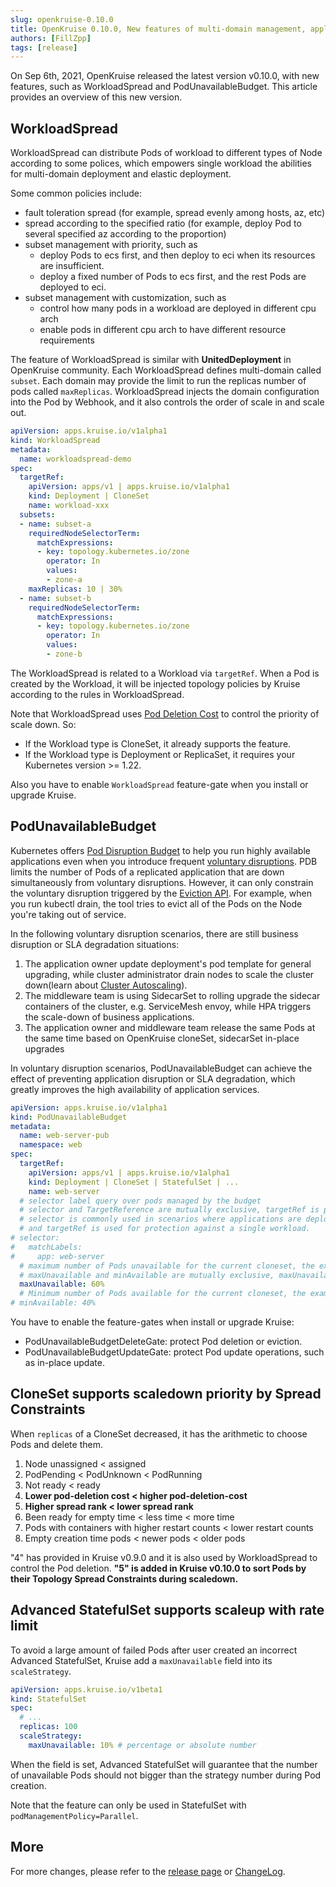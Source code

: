 ```yaml
---
slug: openkruise-0.10.0
title: OpenKruise 0.10.0, New features of multi-domain management, application protection
authors: [FillZpp]
tags: [release]
---
```


On Sep 6th, 2021, OpenKruise released the latest version v0.10.0, with new features, such as WorkloadSpread and PodUnavailableBudget. This article provides an overview of this new version.

## WorkloadSpread

WorkloadSpread can distribute Pods of workload to different types of Node according to some polices, which empowers single workload the abilities for
multi-domain deployment and elastic deployment.

Some common policies include:
- fault toleration spread (for example, spread evenly among hosts, az, etc)
- spread according to the specified ratio (for example, deploy Pod to several specified az according to the proportion)
- subset management with priority, such as
  - deploy Pods to ecs first, and then deploy to eci when its resources are insufficient.
  - deploy a fixed number of Pods to ecs first, and the rest Pods are deployed to eci.
- subset management with customization, such as
  - control how many pods in a workload are deployed in different cpu arch
  - enable pods in different cpu arch to have different resource requirements

The feature of WorkloadSpread is similar with **UnitedDeployment** in OpenKruise community. Each WorkloadSpread defines multi-domain
called `subset`. Each domain may provide the limit to run the replicas number of pods called `maxReplicas`.
WorkloadSpread injects the domain configuration into the Pod by Webhook, and it also controls the order of scale in and scale out.


```yaml
apiVersion: apps.kruise.io/v1alpha1
kind: WorkloadSpread
metadata:
  name: workloadspread-demo
spec:
  targetRef:
    apiVersion: apps/v1 | apps.kruise.io/v1alpha1
    kind: Deployment | CloneSet
    name: workload-xxx
  subsets:
  - name: subset-a
    requiredNodeSelectorTerm:
      matchExpressions:
      - key: topology.kubernetes.io/zone
        operator: In
        values:
        - zone-a
    maxReplicas: 10 | 30%
  - name: subset-b
    requiredNodeSelectorTerm:
      matchExpressions:
      - key: topology.kubernetes.io/zone
        operator: In
        values:
        - zone-b
```

The WorkloadSpread is related to a Workload via `targetRef`. When a Pod is created by the Workload, it will be injected topology policies by Kruise according to the rules in WorkloadSpread.

Note that WorkloadSpread uses [Pod Deletion Cost](https://kubernetes.io/docs/reference/labels-annotations-taints/#pod-deletion-cost) to control the priority of scale down. So:

- If the Workload type is CloneSet, it already supports the feature.
- If the Workload type is Deployment or ReplicaSet, it requires your Kubernetes version >= 1.22.

Also you have to enable `WorkloadSpread` feature-gate when you install or upgrade Kruise.

## PodUnavailableBudget

Kubernetes offers [Pod Disruption Budget](https://kubernetes.io/docs/tasks/run-application/configure-pdb/) to help you run highly available applications even when you introduce frequent [voluntary disruptions](https://kubernetes.io/docs/concepts/workloads/pods/disruptions/).
PDB limits the number of Pods of a replicated application that are down simultaneously from voluntary disruptions. However, it can only constrain the voluntary disruption triggered by the [Eviction API](https://kubernetes.io/docs/tasks/administer-cluster/safely-drain-node/#eviction-api).
For example, when you run kubectl drain, the tool tries to evict all of the Pods on the Node you're taking out of service.

In the following voluntary disruption scenarios, there are still business disruption or SLA degradation situations:
1. The application owner update deployment's pod template for general upgrading, while cluster administrator drain nodes to scale the cluster down(learn about [Cluster Autoscaling](https://github.com/kubernetes/autoscaler/#readme)).
2. The middleware team is using SidecarSet to rolling upgrade the sidecar containers of the cluster, e.g. ServiceMesh envoy, while HPA triggers the scale-down of business applications.
3. The application owner and middleware team release the same Pods at the same time based on OpenKruise cloneSet, sidecarSet in-place upgrades

In voluntary disruption scenarios, PodUnavailableBudget can achieve the effect of preventing application disruption or SLA degradation, which greatly improves the high availability of application services.

```yaml
apiVersion: apps.kruise.io/v1alpha1
kind: PodUnavailableBudget
metadata:
  name: web-server-pub
  namespace: web
spec:
  targetRef:
    apiVersion: apps/v1 | apps.kruise.io/v1alpha1
    kind: Deployment | CloneSet | StatefulSet | ...
    name: web-server
  # selector label query over pods managed by the budget
  # selector and TargetReference are mutually exclusive, targetRef is priority to take effect.
  # selector is commonly used in scenarios where applications are deployed using multiple workloads,
  # and targetRef is used for protection against a single workload.
# selector:
#   matchLabels:
#     app: web-server
  # maximum number of Pods unavailable for the current cloneset, the example is cloneset.replicas(5) * 60% = 3
  # maxUnavailable and minAvailable are mutually exclusive, maxUnavailable is priority to take effect
  maxUnavailable: 60%
  # Minimum number of Pods available for the current cloneset, the example is cloneset.replicas(5) * 40% = 2
# minAvailable: 40%
```

You have to enable the feature-gates when install or upgrade Kruise:

- PodUnavailableBudgetDeleteGate: protect Pod deletion or eviction.
- PodUnavailableBudgetUpdateGate: protect Pod update operations, such as in-place update.

## CloneSet supports scaledown priority by Spread Constraints

When `replicas` of a CloneSet decreased, it has the arithmetic to choose Pods and delete them.

1. Node unassigned < assigned
2. PodPending < PodUnknown < PodRunning
3. Not ready < ready
4. **Lower pod-deletion cost < higher pod-deletion-cost**
5. **Higher spread rank < lower spread rank**
6. Been ready for empty time < less time < more time
7. Pods with containers with higher restart counts < lower restart counts
8. Empty creation time pods < newer pods < older pods

"4" has provided in Kruise v0.9.0 and it is also used by WorkloadSpread to control the Pod deletion. **"5" is added in Kruise v0.10.0 to sort Pods by their Topology Spread Constraints during scaledown.**

## Advanced StatefulSet supports scaleup with rate limit

To avoid a large amount of failed Pods after user created an incorrect Advanced StatefulSet, Kruise add a `maxUnavailable` field into its `scaleStrategy`.

```yaml
apiVersion: apps.kruise.io/v1beta1
kind: StatefulSet
spec:
  # ...
  replicas: 100
  scaleStrategy:
    maxUnavailable: 10% # percentage or absolute number
```

When the field is set, Advanced StatefulSet will guarantee that the number of unavailable Pods should not bigger than the strategy number during Pod creation.

Note that the feature can only be used in StatefulSet with `podManagementPolicy=Parallel`.

## More

For more changes, please refer to the [release page](https://github.com/openkruise/kruise/releases) or [ChangeLog](https://github.com/openkruise/kruise/blob/master/CHANGELOG.md).
